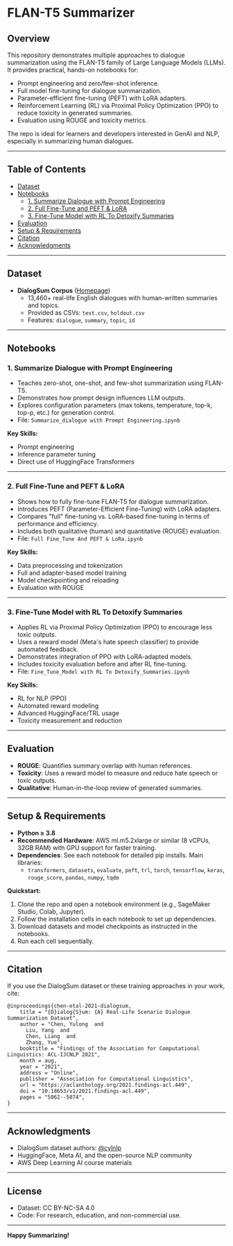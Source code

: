 # FLAN-T5 Summarizer

## Overview

This repository demonstrates multiple approaches to dialogue summarization using the FLAN-T5 family of Large Language Models (LLMs). It provides practical, hands-on notebooks for:

- Prompt engineering and zero/few-shot inference.
- Full model fine-tuning for dialogue summarization.
- Parameter-efficient fine-tuning (PEFT) with LoRA adapters.
- Reinforcement Learning (RL) via Proximal Policy Optimization (PPO) to reduce toxicity in generated summaries.
- Evaluation using ROUGE and toxicity metrics.

The repo is ideal for learners and developers interested in GenAI and NLP, especially in summarizing human dialogues.

---

## Table of Contents

- [Dataset](#dataset)
- [Notebooks](#notebooks)
    - [1. Summarize Dialogue with Prompt Engineering](#1-summarize-dialogue-with-prompt-engineering)
    - [2. Full Fine-Tune and PEFT & LoRA](#2-full-fine-tune-and-peft--lora)
    - [3. Fine-Tune Model with RL To Detoxify Summaries](#3-fine-tune-model-with-rl-to-detoxify-summaries)
- [Evaluation](#evaluation)
- [Setup & Requirements](#setup--requirements)
- [Citation](#citation)
- [Acknowledgments](#acknowledgments)

---

## Dataset

- **DialogSum Corpus** ([Homepage](https://aclanthology.org/2021.findings-acl.449))
    - 13,460+ real-life English dialogues with human-written summaries and topics.
    - Provided as CSVs: `test.csv`, `holdout.csv`
    - Features: `dialogue`, `summary`, `topic`, `id`

---

## Notebooks

### 1. Summarize Dialogue with Prompt Engineering

- Teaches zero-shot, one-shot, and few-shot summarization using FLAN-T5.
- Demonstrates how prompt design influences LLM outputs.
- Explores configuration parameters (max tokens, temperature, top-k, top-p, etc.) for generation control.
- File: `Summarize_dialogue with Prompt Engineering.ipynb`

**Key Skills:**
- Prompt engineering
- Inference parameter tuning
- Direct use of HuggingFace Transformers

---

### 2. Full Fine-Tune and PEFT & LoRA

- Shows how to fully fine-tune FLAN-T5 for dialogue summarization.
- Introduces PEFT (Parameter-Efficient Fine-Tuning) with LoRA adapters.
- Compares "full" fine-tuning vs. LoRA-based fine-tuning in terms of performance and efficiency.
- Includes both qualitative (human) and quantitative (ROUGE) evaluation.
- File: `Full Fine_Tune And PEFT & LoRa.ipynb`
  
**Key Skills:**
- Data preprocessing and tokenization
- Full and adapter-based model training
- Model checkpointing and reloading
- Evaluation with ROUGE

---

### 3. Fine-Tune Model with RL To Detoxify Summaries

- Applies RL via Proximal Policy Optimization (PPO) to encourage less toxic outputs.
- Uses a reward model (Meta's hate speech classifier) to provide automated feedback.
- Demonstrates integration of PPO with LoRA-adapted models.
- Includes toxicity evaluation before and after RL fine-tuning.
- File: `Fine_Tune_Model with RL To Detoxify_Summaries.ipynb`

**Key Skills:**
- RL for NLP (PPO)
- Automated reward modeling
- Advanced HuggingFace/TRL usage
- Toxicity measurement and reduction

---

## Evaluation

- **ROUGE**: Quantifies summary overlap with human references.
- **Toxicity**: Uses a reward model to measure and reduce hate speech or toxic outputs.
- **Qualitative**: Human-in-the-loop review of generated summaries.

---

## Setup & Requirements

- **Python ≥ 3.8**
- **Recommended Hardware**: AWS ml.m5.2xlarge or similar (8 vCPUs, 32GB RAM) with GPU support for faster training.
- **Dependencies**: See each notebook for detailed pip installs. Main libraries:
    - `transformers`, `datasets`, `evaluate`, `peft`, `trl`, `torch`, `tensorflow`, `keras`, `rouge_score`, `pandas`, `numpy`, `tqdm`

**Quickstart:**
1. Clone the repo and open a notebook environment (e.g., SageMaker Studio, Colab, Jupyter).
2. Follow the installation cells in each notebook to set up dependencies.
3. Download datasets and model checkpoints as instructed in the notebooks.
4. Run each cell sequentially.

---

## Citation

If you use the DialogSum dataset or these training approaches in your work, cite:

```
@inproceedings{chen-etal-2021-dialogsum,
    title = "{D}ialog{S}um: {A} Real-Life Scenario Dialogue Summarization Dataset",
    author = "Chen, Yulong  and
      Liu, Yang  and
      Chen, Liang  and
      Zhang, Yue",
    booktitle = "Findings of the Association for Computational Linguistics: ACL-IJCNLP 2021",
    month = aug,
    year = "2021",
    address = "Online",
    publisher = "Association for Computational Linguistics",
    url = "https://aclanthology.org/2021.findings-acl.449",
    doi = "10.18653/v1/2021.findings-acl.449",
    pages = "5062--5074",
}
```

---

## Acknowledgments

- DialogSum dataset authors: [@cylnlp](https://github.com/cylnlp)
- HuggingFace, Meta AI, and the open-source NLP community
- AWS Deep Learning AI course materials

---

## License

- Dataset: CC BY-NC-SA 4.0
- Code: For research, education, and non-commercial use.

---

**Happy Summarizing!**
